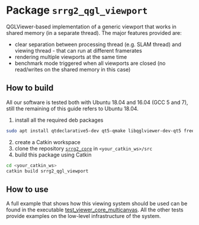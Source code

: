 # Package `srrg2_qgl_viewport`
QGLViewer-based implementation of a generic viewport that works in shared memory (in a separate thread). The major features provided are:

* clear separation between processing thread (e.g. SLAM thread) and viewing thread - that can run at different framerates
* rendering multiple viewports at the same time
* benchmark mode triggered when all viewports are closed (no read/writes on the shared memory in this case)

## How to build
All our software is tested both with Ubuntu 18.04 and 16.04 (GCC 5 and 7), still the remaining of this guide refers to Ubuntu 18.04.

1. install all the required deb packages
```bash
sudo apt install qtdeclarative5-dev qt5-qmake libqglviewer-dev-qt5 freeglut3-dev
```
2. create a Catkin workspace
3. clone the repository [`srrg2_core`](https://github.com/srrg-sapienza/srrg2_core) in `<your_catkin_ws>/src`
4. build this package using Catkin
```bash
cd <your_catkin_ws>
catkin build srrg2_qgl_viewport
```

## How to use
A full example that shows how this viewing system should be used can be found in the executable [test_viewer_core_multicanvas](src/tests/test_viewer_core_multicanvas.cpp).
All the other tests provide examples on the low-level infrastructure of the system.
